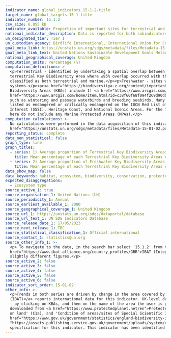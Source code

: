 ```yaml
---
indicator_name: global_indicators.15-1-2-title
target_name: global_targets.15-1-title
indicator_number: 15.1.2
csv_size: 6.855 kB
indicator_available: Proportion of important sites for terrestrial and freshwater biodiversity that are covered by protected areas, by ecosystem type
national_indicator_description: Data is reported for both subindicators (1) Average proportion of Terrestrial Key Biodiversity Areas (KBAs) covered by protected areas (%); (2) Average proportion of Freshwater Key Biodiversity Areas (KBAs) covered by protected areas (%)
un_designated_tier: Tier I
un_custodian_agency: Birdlife International, International Union for Conservation of Nature (ICUN), UN Environment World Conservation Monitoring Centre (UNEP-WCMC), UN Environment (UNEP)
goal_meta_link: https://unstats.un.org/sdgs/metadata/files/Metadata-15-01-02.pdf
goal_meta_link_text: United Nations Sustainable Development Goals Metadata (PDF 455 KB)
national_geographical_coverage: United Kingdom
computation_units: Percentage (%)
computation_definitions: >-
  <p>Terrestrial - identified by undertaking a spatial overlap between Key Biodiversity Area polygons and an ocean raster layer, Key Biodiversity Areas were classified as a
  terrestrial Key Biodiversity Area where ≤95% overlap occurred with the ocean layer. Thus, some sites were
  classified as both terrestrial and marine.</p><p>Freshwater - sites were classified as freshwater Key Biodiversity Areas if the resident species for which they were identified were documented in the <a href= "https://www.iucnredlist.org/">IUCN Red List</a> as dependent on ‘Inland Water’
  systems.</p><p><a href="https://biodiversitya-z.org/content/important-plant-areas-ipa">Key Biodiversity Area</a> - sites contributing significantly to the global persistence of biodiversity as described by <a href = "https://portals.iucn.org/library/node/46259">ICUN (2016)</a>. Key
  Biodiversity Areas (KBAs) include 1) <a href="https://www.arcgis.com/home/item.html?id=c38f60f68f094f269d90db26b1381837">Important Bird and Biodiversity Areas (IBAs)</a>, and 2) Alliance for Zero Extinction sites.</p><p><a
  href="https://www.arcgis.com/home/item.html?id=c38f60f68f094f269d90db26b1381837">Important Bird and Biodiversity Area (IBA)</a> - 'Selected on the basis of the bird numbers and species complements they hold. IBAs are particularly important for species that congregate in large numbers,
  such as wintering and passage waterbirds and breeding seabirds. Many sites have also been identified for species of global, and European/EU conservation concern.'</p><p>Alliance for Zero Extinction sites - Sites that contain '95% or more of the remaining population of one or more species
  listed as endangered or critically endangered on the IUCN Red List of Threatened Species'. There are currently no such sites in the UK.</p><p>Protected area - Protected areas include Nature Reserves, National Parks, Areas of Outstanding Natural Beauty (AONB), Sites of Special Scientific
  Interest (SSSI), Heritage Coast, and National Scenic Areas. For the full list of designations please see <a href="https://www.protectedplanet.net/country/GBR">Protected Planet</a>. Protected areas are taken from the World Database of Protected Areas (WDPA). Note that the data presented
  here do not include any Marine Protected Areas (MPAs).</p>
computation_calculations: >-
  No calculations were performed in the data acquisition of this indicator as appropriate data was readily available in the final format specified by this indicator. For detail on calculations made prior to acquisition see the <a
  href="https://unstats.un.org/sdgs/metadata/files/Metadata-15-01-02.pdf">global metadata</a>.
reporting_status: complete
data_non_statistical: false
graph_type: line
graph_titles:
  - series: 1) Average proportion of Terrestrial Key Biodiversity Areas (KBAs) covered by protected areas (%)
    title: Mean percentage of each Terrestrial Key Biodiversity Areas covered by protected areas (%)
  - series: 2) Average proportion of Freshwater Key Biodiversity Areas (KBAs) covered by protected areas (%)
    title: Mean percentage of each Terrestrial Key Biodiversity Areas covered by protected areas (%)
data_show_map: false
data_keywords: habitat, ecosystem, biodiversity, conservation, protected areas, terrestrial, freshwater
expected_disaggregations:
  - Ecosystem type
source_active_1: true
source_organisation_1: United Nations (UN)
source_periodicity_1: Annual
source_earliest_available_1: 2000
source_geographical_coverage_1: United Kingdom
source_url_1: https://unstats.un.org/sdgs/dataportal/database
source_url_text_1: UN SDG Indicators Database
source_release_date_1: 17/05/2023
source_next_release_1: TBC
source_statistical_classification_1: Official international
source_contact_1: statistics@un.org
source_other_info_1: >-
  <p> To navigate to the data, in the search bar select '15.1.2' from the Data Series, and 'United Kingdom of Great Britain and Northern Ireland' from Countries, then select 'Show results'.</p><p>Data for this indicator can also be found in the <a 
  href="https://www.ibat-alliance.org/country_profiles/GBR">IBAT (Integrated Biodiversity Assessment Tool) UK Country Profile</a> under the Key Biodiversity Areas tab.</p><p>Please note that data on the different websites may not be updated at the same time so may give 
  slightly different figures.</p>
source_active_2: false
source_active_3: false
source_active_4: false
source_active_5: false
source_active_6: false
indicator_sort_order: 15-01-02
other_info: >-
  <p>Trends in both series are driven by change in the area covered by Protected Areas. There is no change in the area coverd by Key Biodiversity Areas over the time period presented<p><a href="https://www.ibat-alliance.org/?locale=en">The International Biodiversity Assessment Tool
  (IBAT)</a> reports international data for this indicator. UK-level data can be found in the Country Profiles, with further information included on Protected Area designation types, and IUCN management categories. IBAT gives the option to view individual KBAs and Protected Areas on a map
  - by clicking on KBAs, and then on the name of the area the user is given more information on why it is classed as a KBA, and the species present. By clicking on Protected Areas, the user is given more information on the terrestrial and marine protected areas which can be visualised and
  downloaded from <a href="https://www.protectedplanet.net/en">Protected Planet</a>.</p><p>The UK Biodiversity Indicators have related indicators for the UK - <a href="https://jncc.gov.uk/our-work/ukbi-c1-protected-areas/">C1 'Protected Areas'</a> includes 'Total extent of protected areas
  on land' (C1a), and 'Condition of areas/sites of Special Scientific Interest' (C1c).  The Outcome Indicator Framework for the 25 Year Environment Plan includes interim indicator D2 'Extent and condition of protected sites – land, water and sea', taken from the  <a
  href="https://www.gov.uk/government/statistics/england-biodiversity-indicators">England biodiversity indicators</a>. More information on D2 is presented in the <a href =
  "https://assets.publishing.service.gov.uk/government/uploads/system/uploads/attachment_data/file/992970/Outcome_Indicator_Framework_for_the_25_Year_Environment_Plan_2021_Update.pdf">Outcome Indicator Framework for the 25 Year Environment Plan - 2021 Update</a>.</p><p> Data follows the UN
  specification for this indicator. This indicator has been identified in collaboration with topic experts.
---
```

